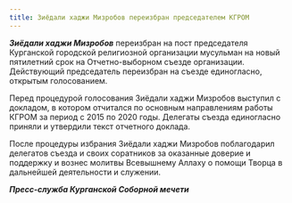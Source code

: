 ```yaml
---
title: Зиёдали хаджи Мизробов переизбран председателем КГРОМ
---
```


***Зиёдали хаджи Мизробов*** переизбран на пост председателя Курганской городской религиозной организации мусульман на новый пятилетний срок на Отчетно-выборном съезде организации. Действующий председатель переизбран на съезде единогласно, открытым голосованием.

Перед процедурой голосования Зиёдали хаджи Мизробов выступил с докладом, в котором отчитался по основным направлениям работы КГРОМ за период с 2015 по 2020 годы. Делегаты съезда единогласно приняли и утвердили текст отчетного доклада.

После процедуры избрания Зиёдали хаджи Мизробов поблагодарил делегатов съезда и своих соратников за оказанные доверие и поддержку и вознес молитвы Всевышнему Аллаху о помощи Творца в дальнейшей деятельности и служении.

***Пресс-служба Курганской Соборной мечети***
